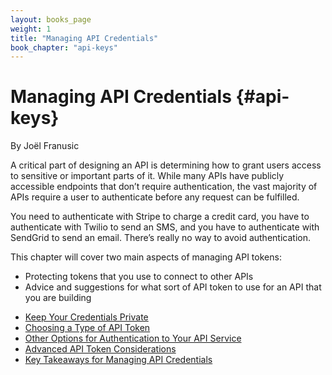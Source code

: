 ```yaml
---
layout: books_page
weight: 1
title: "Managing API Credentials"
book_chapter: "api-keys"
---
```

# Managing API Credentials {#api-keys}

<div class="chapter-author">By Joël Franusic</div>

A critical part of designing an API is determining how to grant users access to sensitive or important parts of it. While many APIs have publicly accessible endpoints that don’t require authentication, the vast majority of APIs require a user to authenticate before any request can be fulfilled.

You need to authenticate with Stripe to charge a credit card, you have to authenticate with Twilio to send an SMS, and you have to authenticate with SendGrid to send an email. There’s really no way to avoid authentication.

This chapter will cover two main aspects of managing API tokens:

* Protecting tokens that you use to connect to other APIs
* Advice and suggestions for what sort of API token to use for an API that you are building






<section class="chapter-subsection-list"><ul><li><a href="/books/api-security/api-keys/keep-keys-private/">Keep Your Credentials Private</a></li><li><a href="/books/api-security/api-keys/choosing-a-type/">Choosing a Type of API Token</a></li><li><a href="/books/api-security/api-keys/other-options/">Other Options for Authentication to Your API Service</a></li><li><a href="/books/api-security/api-keys/advanced/">Advanced API Token Considerations</a></li><li><a href="/books/api-security/api-keys/takeaways/">Key Takeaways for Managing API Credentials</a></li></ul></section>